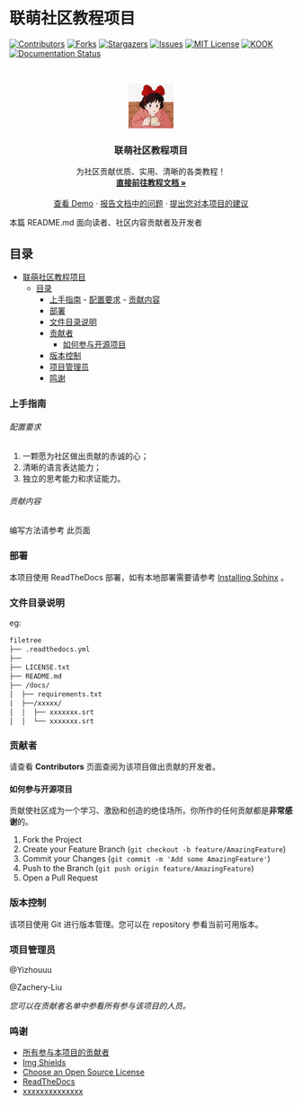 

# 联萌社区教程项目

<!-- PROJECT SHIELDS -->

[![Contributors][contributors-shield]][contributors-url]
[![Forks][forks-shield]][forks-url]
[![Stargazers][stars-shield]][stars-url]
[![Issues][issues-shield]][issues-url]
[![MIT License][license-shield]][license-url]
[![KOOK][Kook-shield]][Kook-url]
[![Documentation Status](https://readthedocs.org/projects/lianmoe-tutorial/badge/?version=latest)](https://lianmoe-tutorial.readthedocs.io/zh_CN/latest/?badge=latest)

<!-- PROJECT LOGO -->
<br />

<p align="center">
  <a href="https://github.com/Zachery-Liu/Lianmoe-Tutorial/">
    <img src="images/android-chrome-512x512.png" alt="Logo" width="80" height="80">
  </a>

  <h3 align="center">联萌社区教程项目</h3>
  <p align="center">
    为社区贡献优质、实用、清晰的各类教程！
    <br />
    <a href="https://lianmoe-tutorial.readthedocs.io/zh_CN/latest/"><strong>直接前往教程文档 »</strong></a>
    <br />
    <br />
    <a href="https://github.com/Lianmoe/Lianmoe-Tutorial">查看 Demo</a>
    ·
    <a href="https://github.com/Lianmoe/Lianmoe-Tutorial/issues">报告文档中的问题</a>
    ·
    <a href="https://github.com/Lianmoe/Lianmoe-Tutorial/issues">提出您对本项目的建议</a>
  </p>

</p>


 本篇 README.md 面向读者、社区内容贡献者及开发者
 
## 目录

- [联萌社区教程项目](#联萌社区教程项目)
  - [目录](#目录)
    - [上手指南](#上手指南)
          - [配置要求](#配置要求)
          - [贡献内容](#贡献内容)
    - [部署](#部署)
    - [文件目录说明](#文件目录说明)
    - [贡献者](#贡献者)
      - [如何参与开源项目](#如何参与开源项目)
    - [版本控制](#版本控制)
    - [项目管理员](#项目管理员)
    - [鸣谢](#鸣谢)

### 上手指南


###### 配置要求

1. 一颗愿为社区做出贡献的赤诚的心；
2. 清晰的语言表达能力；
3. 独立的思考能力和求证能力。

###### 贡献内容

编写方法请参考 <a herf="">此页面</a>




### 部署

本项目使用 ReadTheDocs 部署，如有本地部署需要请参考
<a href="https://www.sphinx-doc.org/en/master/usage/installation.html">Installing Sphinx</a> 。


### 文件目录说明
eg:

```
filetree 
├── .readthedocs.yml
├── 
├── LICENSE.txt
├── README.md
├── /docs/
│  ├── requirements.txt
|  ├──/xxxxx/
│  │  ├── xxxxxxx.srt
│  │  └── xxxxxxx.srt

```


### 贡献者

请查看 **Contributors** 页面查阅为该项目做出贡献的开发者。

#### 如何参与开源项目

贡献使社区成为一个学习、激励和创造的绝佳场所。你所作的任何贡献都是**非常感谢**的。


1. Fork the Project
2. Create your Feature Branch (`git checkout -b feature/AmazingFeature`)
3. Commit your Changes (`git commit -m 'Add some AmazingFeature'`)
4. Push to the Branch (`git push origin feature/AmazingFeature`)
5. Open a Pull Request



### 版本控制

该项目使用 Git 进行版本管理。您可以在 repository 参看当前可用版本。

### 项目管理员

@Yizhouuu  

@Zachery-Liu


 *您可以在贡献者名单中参看所有参与该项目的人员。*

### 鸣谢


- [所有参与本项目的贡献者](https://github.com/Zachery-Liu/Lianmoe-Tutorial/graphs/contributors)
- [Img Shields](https://shields.io)
- [Choose an Open Source License](https://choosealicense.com)
- [ReadTheDocs](https://readthedocs.org/)
- [xxxxxxxxxxxxxx](https://example.com/)

<!-- links -->
[your-project-path]:Zachery-Liu/Lianmoe-Tutorial
[contributors-shield]: https://img.shields.io/github/contributors/Zachery-Liu/Lianmoe-Tutorial.svg?style=flat-square
[contributors-url]: https://github.com/Zachery-Liu/Lianmoe-Tutorial/graphs/contributors
[forks-shield]: https://img.shields.io/github/forks/Zachery-Liu/Lianmoe-Tutorial.svg?style=flat-square
[forks-url]: https://github.com/Zachery-Liu/Lianmoe-Tutorial/network/members
[stars-shield]: https://img.shields.io/github/stars/Zachery-Liu/Lianmoe-Tutorial.svg?style=flat-square
[stars-url]: https://github.com/Zachery-Liu/Lianmoe-Tutorial/stargazers
[issues-shield]: https://img.shields.io/github/issues/Zachery-Liu/Lianmoe-Tutorial.svg?style=flat-square
[issues-url]: https://img.shields.io/github/issues/Zachery-Liu/Lianmoe-Tutorial.svg
[license-shield]: https://img.shields.io/github/license/Zachery-Liu/Lianmoe-Tutorial.svg?style=flat-square
[license-url]: https://github.com/Zachery-Liu/Lianmoe-Tutorial/blob/master/LICENSE.txt
[Kook-shield]: https://img.shields.io/static/v1?label=Kook&message=加入交流频道&color=green&style=flat-square
[Kook-url]: https://kook.top/wtPZIy


